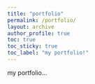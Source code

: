 ```yaml
---
title: "portfolio"
permalink: /portfolio/
layout: archive
author_profile: true
toc: true
toc_sticky: true
toc_label: "my portfolio!"
---
```


my portfolio... 
